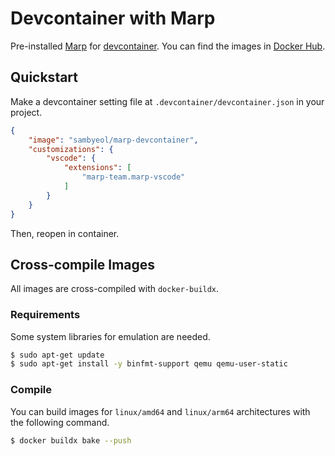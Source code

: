 # Devcontainer with Marp
Pre-installed [Marp](https://marp.app) for [devcontainer](https://code.visualstudio.com/docs/remote/containers).
You can find the images in [Docker Hub](https://hub.docker.com/r/sambyeol/marp-devcontainer).

## Quickstart
Make a devcontainer setting file at `.devcontainer/devcontainer.json` in your project.
```json
{
    "image": "sambyeol/marp-devcontainer",
    "customizations": {
        "vscode": {
            "extensions": [
                "marp-team.marp-vscode"
            ]
        }
    }
}
```
Then, reopen in container.

## Cross-compile Images
All images are cross-compiled with `docker-buildx`.
### Requirements
Some system libraries for emulation are needed.
```sh
$ sudo apt-get update
$ sudo apt-get install -y binfmt-support qemu qemu-user-static
```

### Compile
You can build images for `linux/amd64` and `linux/arm64` architectures with the following command.
```sh
$ docker buildx bake --push
```
